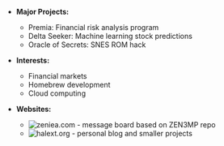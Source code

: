 + **Major Projects:**
  - Premia: Financial risk analysis program
  - Delta Seeker: Machine learning stock predictions
  - Oracle of Secrets: SNES ROM hack

+ **Interests:**
  - Financial markets
  - Homebrew development
  - Cloud computing

+ **Websites:**
  - ![zeniea.com](https://zeniea.com) - message board based on ZEN3MP repo
  - ![halext.org](https://halext.org) - personal blog and smaller projects
